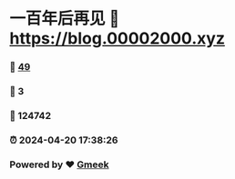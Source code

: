 # 一百年后再见 :link: https://blog.00002000.xyz 
### :page_facing_up: [49](https://blog.00002000.xyz/tag.html) 
### :speech_balloon: 3 
### :hibiscus: 124742 
### :alarm_clock: 2024-04-20 17:38:26 
### Powered by :heart: [Gmeek](https://github.com/Meekdai/Gmeek)
